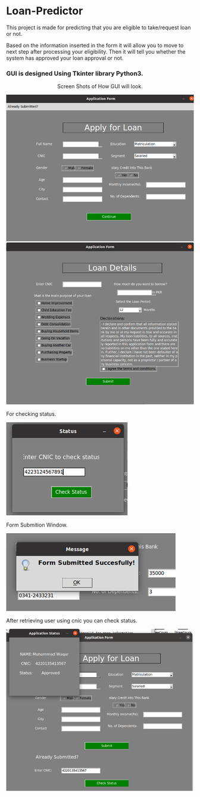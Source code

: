 # Loan-Predictor
This project is made for predicting that you are eligible to take/request loan or not.

Based on the information inserted in the form it will allow you to move to next step after processing your eligibility. Then it will tell you whether the system has approved your loan approval or not.
<h3>GUI is designed Using Tkinter library Python3.</h3>
<div align="column">
  <div align="center">
    <p>Screen Shots of How GUI will look.</p>
  </div>
  <img src="1.png" alt="Pic-1">
  <img src="2.png" alt="Pic-2">
  <p>For checking status.</p>
  <img src="3.png" alt="Pic-3">
  <p>Form Submition Window.</p>
  <img src="4.png" alt="Pic-4">
  <p>After retrieving user using cnic you can check status.</p>
  <img src="5.png" alt="Pic-5">
  </div>
